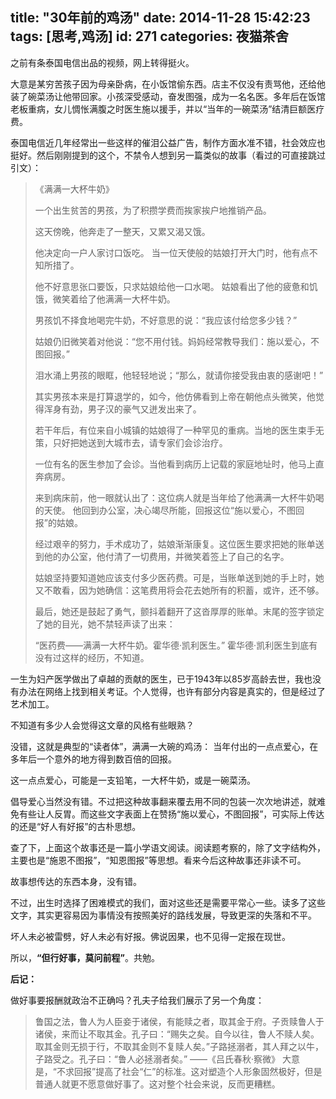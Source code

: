 title: "30年前的鸡汤"
date: 2014-11-28 15:42:23
tags: [思考,鸡汤]
id: 271
categories: 夜猫茶舍
---

之前有条泰国电信出品的视频，网上转得挺火。

大意是某穷苦孩子因为母亲卧病，在小饭馆偷东西。店主不仅没有责骂他，还给他装了碗菜汤让他带回家。小孩深受感动，奋发图强，成为一名名医。多年后在饭馆老板重病，女儿惆怅满腹之时医生施以援手，并以“当年的一碗菜汤”结清巨额医疗费。

泰国电信近几年经常出一些这样的催泪公益广告，制作方面水准不错，社会效应也挺好。然后刚刚提到的这个，不禁令人想到另一篇类似的故事（看过的可直接跳过引文）：

<!--more-->

> 《满满一大杯牛奶》
> 
> 
> 一个出生贫苦的男孩，为了积攒学费而挨家挨户地推销产品。
> 
> 
> 这天傍晚，他奔走了一整天，又累又渴又饿。
> 
> 
> 他决定向一户人家讨口饭吃。 当一位天使般的姑娘打开大门时，他有点不知所措了。
> 
> 
> 他不好意思张口要饭，只求姑娘给他一口水喝。 姑娘看出了他的疲惫和饥饿，微笑着给了他满满一大杯牛奶。
> 
> 
> 男孩饥不择食地喝完牛奶，不好意思的说：“我应该付给您多少钱？”
> 
> 
> 姑娘仍旧微笑着对他说：“您不用付钱。妈妈经常教导我们：施以爱心，不图回报。”
> 
> 
> 泪水涌上男孩的眼眶，他轻轻地说；“那么，就请你接受我由衷的感谢吧！”
> 
> 
> 其实男孩本来是打算退学的，如今，他仿佛看到上帝在朝他点头微笑，他觉得浑身有劲，男子汉的豪气又迸发出来了。
> 
> 
> 若干年后，有位来自小城镇的姑娘得了一种罕见的重病。当地的医生束手无策，只好把她送到大城市去，请专家们会诊治疗。
> 
> 
> 一位有名的医生参加了会诊。当他看到病历上记载的家庭地址时，他马上直奔病房。
> 
> 
> 来到病床前，他一眼就认出了：这位病人就是当年给了他满满一大杯牛奶喝的天使。 他回到办公室，决心竭尽所能，回报这位“施以爱心，不图回报”的姑娘。
> 
> 
> 经过艰辛的努力，手术成功了，姑娘渐渐康复。这位医生要求把她的账单送到他的办公室，他付清了一切费用，并微笑着签上了自己的名字。
> 
> 
> 姑娘坚持要知道她应该支付多少医药费。可是，当账单送到她的手上时，她又不敢看，因为她确信：这笔费用将会花去她所有的积蓄，或许，还不够。
> 
> 
> 最后，她还是鼓起了勇气，颤抖着翻开了这沓厚厚的账单。末尾的签字锁定了她的目光，她不禁轻声读了出来：
> 
> 
> “医药费——满满一大杯牛奶。霍华德·凯利医生。”
霍华德·凯利医生到底有没有过这样的经历，不知道。

一生为妇产医学做出了卓越的贡献的医生，已于1943年以85岁高龄去世，我也没有办法在网络上找到相关考证。个人觉得，也许有部分内容是真实的，但是经过了艺术加工。

不知道有多少人会觉得这文章的风格有些眼熟？

没错，这就是典型的“读者体”，满满一大碗的鸡汤： 当年付出的一点点爱心，在多年后一个意外的地方得到数百倍的回报。

这一点点爱心，可能是一支铅笔，一大杯牛奶，或是一碗菜汤。

倡导爱心当然没有错。不过把这种故事翻来覆去用不同的包装一次次地讲述，就难免有些让人反胃。而这些文字表面上在赞扬“施以爱心，不图回报”，可实际上传达的还是“好人有好报”的古朴思想。

查了下，上面这个故事还是一篇小学语文阅读。阅读题考察的，除了文字结构外，主要也是“施恩不图报”，“知恩图报”等思想。看来今后这种故事还非读不可。

故事想传达的东西本身，没有错。

不过，出生时选择了困难模式的我们，面对这些还是需要平常心一些。读多了这些文字，其实更容易因为事情没有按照美好的路线发展，导致更深的失落和不平。

坏人未必被雷劈，好人未必有好报。佛说因果，也不见得一定报在现世。

所以，**“但行好事，莫问前程”**。共勉。

**后记：**

做好事要报酬就政治不正确吗？孔夫子给我们展示了另一个角度：
> 鲁国之法，鲁人为人臣妾于诸侯，有能赎之者，取其金于府。子贡赎鲁人于诸侯，来而让不取其金。孔子曰：“赐失之矣。自今以往，鲁人不赎人矣。取其金则无损于行，不取其金则不复赎人矣。”子路拯溺者，其人拜之以牛，子路受之。孔子曰：“鲁人必拯溺者矣。” ——《吕氏春秋·察微》
大意是，“不求回报”提高了社会“仁”的标准。这对塑造个人形象固然极好，但是普通人就更不愿意做好事了。这对整个社会来说，反而更糟糕。